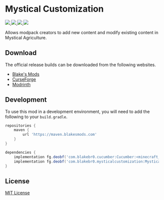 # Mystical Customization

<p align="left">
    <a href="https://blakesmods.com/mystical-customization" alt="Downloads" target="_blank">
        <img src="https://img.shields.io/endpoint?url=https://api.blakesmods.com/v2/badges/mysticalcustomization/downloads&style=for-the-badge" />
    </a>
    <a href="https://blakesmods.com/mystical-customization" alt="Latest Version" target="_blank">
        <img src="https://img.shields.io/endpoint?url=https://api.blakesmods.com/v2/badges/mysticalcustomization/version&style=for-the-badge" />
    </a>
    <a href="https://blakesmods.com/mystical-customization" alt="Minecraft Version" target="_blank">
        <img src="https://img.shields.io/endpoint?url=https://api.blakesmods.com/v2/badges/mysticalcustomization/mc_version&style=for-the-badge" />
    </a>
    <a href="https://blakesmods.com/docs/mysticalcustomization" alt="Docs" target="_blank">
        <img src="https://img.shields.io/static/v1?label=docs&message=view&color=brightgreen&style=for-the-badge" />
    </a>
</p>

Allows modpack creators to add new content and modify existing content in Mystical Agriculture.

## Download

The official release builds can be downloaded from the following websites.

- [Blake's Mods](https://blakesmods.com/mystical-customization/download)
- [CurseForge](https://www.curseforge.com/minecraft/mc-mods/mystical-customization)
- [Modrinth](https://modrinth.com/mod/mystical-customization)

## Development

To use this mod in a development environment, you will need to add the following to your `build.gradle`.

```groovy
repositories {
    maven {
        url 'https://maven.blakesmods.com'
    }
}

dependencies {
    implementation fg.deobf('com.blakebr0.cucumber:Cucumber:<minecraft_version>-<mod_version>')
    implementation fg.deobf('com.blakebr0.mysticalcustomization:MysticalCustomization:<minecraft_version>-<mod_version>')
}
```

## License

[MIT License](./LICENSE)
